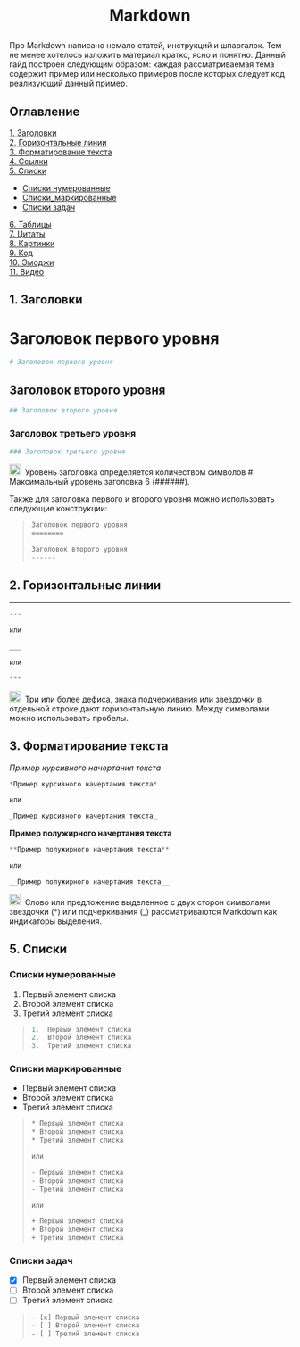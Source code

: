 # <p align="center">Markdown</p>	

Про Markdown написано немало статей, инструкций и шпаргалок.
Тем не менее хотелось изложить материал кратко, ясно и понятно. 
Данный гайд построен следующим образом: каждая рассматриваемая тема содержит пример или несколько примеров после которых следует код реализующий данный пример. 

## Оглавление ##
[1. Заголовки](#Заголовки)   
[2. Горизонтальные линии](#Горизонтальные_линии)   
[3. Форматирование текста](#Форматирование_текста)    
[4. Ссылки](#Ссылки)   
[5. Списки](#Списки)   
* [Списки нумерованные](#Списки_нумерованные)   
* [Списки_маркированные](#Списки_маркированные)   
* [Списки задач](#Списки_задач)     

[6. Таблицы](#Таблицы)   
[7. Цитаты](#Цитаты)   
[8. Картинки](#Картинки)   
[9. Код](#Код)    
[10. Эмоджи](#Эмоджи)   
[11. Видео](#Видео)

## <a name="Заголовки"></a> 1. Заголовки ##
# Заголовок первого уровня
```python
# Заголовок первого уровня
```
## Заголовок второго уровня
```python
## Заголовок второго уровня
```
### Заголовок третьего уровня
```python
### Заголовок третьего уровня
```
<div>
  <img src="https://cdn-icons-png.flaticon.com/512/1174/1174514.png" title="important" alt="important" width="20" height="20"/>&nbsp;
  Уровень заголовка определяется количеством символов #. Максимальный уровень заголовка 6 (######).
</div>

Также для заголовка первого и второго уровня можно использовать следующие конструкции:
> ```python
> Заголовок первого уровня
> ========
> ``` 
> ```python  
> Заголовок второго уровня   
> ------
> ``` 

## <a name="Горизонтальные_линии"></a> 2. Горизонтальные линии ##
___

```python
---

или

___

или

***
```
<div>
  <img src="https://cdn-icons-png.flaticon.com/512/1174/1174514.png" title="important" alt="important" width="20" height="20"/>&nbsp;
  Три или более дефиса, знака подчеркивания или звездочки в отдельной строке дают горизонтальную линию. Между символами можно использовать пробелы.
</div>

## <a name="Форматирование_текста"></a> 3. Форматирование текста ##

*Пример курсивного начертания текста*
```python
*Пример курсивного начертания текста*

или

_Пример курсивного начертания текста_
```
**Пример полужирного начертания текста**
```python
**Пример полужирного начертания текста**

или

__Пример полужирного начертания текста__
```
<div>
  <img src="https://cdn-icons-png.flaticon.com/512/1174/1174514.png" title="important" alt="important" width="20" height="20"/>&nbsp;
  Слово или предложение выделенное с двух сторон символами звездочки (*) или подчеркивания (_) рассматриваются Markdown как индикаторы выделения.
</div>


## <a name="Списки"></a> 5. Списки ##      
### <a name="Списки_нумерованные"></a> Списки нумерованные ###
1.  Первый элемент списка
2.  Второй элемент списка
3.  Третий элемент списка
> ```python  
> 1.  Первый элемент списка
> 2.  Второй элемент списка
> 3.  Третий элемент списка
> ``` 
### <a name="Списки_маркированные"></a> Списки маркированные ###
* Первый элемент списка
* Второй элемент списка
* Третий элемент списка
> ```python  
> * Первый элемент списка
> * Второй элемент списка
> * Третий элемент списка
> 
> или
> 
> - Первый элемент списка
> - Второй элемент списка
> - Третий элемент списка
> 
> или
> 
> + Первый элемент списка
> + Второй элемент списка
> + Третий элемент списка
> ``` 
### <a name="Списки_задач"></a> Списки задач ###
- [x] Первый элемент списка
- [ ] Второй элемент списка
- [ ] Третий элемент списка
> ```python  
> - [x] Первый элемент списка
> - [ ] Второй элемент списка
> - [ ] Третий элемент списка
> ``` 
